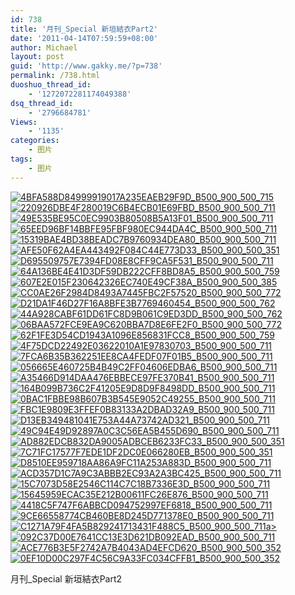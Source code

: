 ```yaml
---
id: 738
title: '月刊_Special 新垣結衣Part2'
date: '2011-04-14T07:59:59+08:00'
author: Michael
layout: post
guid: 'http://www.gakky.me/?p=738'
permalink: /738.html
duoshuo_thread_id:
    - '1272072281174049388'
dsq_thread_id:
    - '2796684781'
Views:
    - '1135'
categories:
    - 图片
tags:
    - 图片
---
```


[![4BFA588D84999919017A235EAEB29F9D_B500_900_500_715](http://www.yui-aragaki.org/wp-content/uploads/img/4BFA588D84999919017A235EAEB29F9D_B500_900_500_715.jpeg)](http://www.yui-aragaki.org/wp-content/uploads/img/4BFA588D84999919017A235EAEB29F9D_B1280_1280_811_1160.jpeg) [![220926DBE4F280019C6B4ECB01E69FBD_B500_900_500_711](http://www.yui-aragaki.org/wp-content/uploads/img/220926DBE4F280019C6B4ECB01E69FBD_B500_900_500_711.jpeg)](http://www.yui-aragaki.org/wp-content/uploads/img/220926DBE4F280019C6B4ECB01E69FBD_B1280_1280_815_1160.jpeg) [![49E535BE95C0EC9903B80508B5A13F01_B500_900_500_711](http://www.yui-aragaki.org/wp-content/uploads/img/49E535BE95C0EC9903B80508B5A13F01_B500_900_500_711.jpeg)](http://www.yui-aragaki.org/wp-content/uploads/img/49E535BE95C0EC9903B80508B5A13F01_B1280_1280_815_1160.jpeg) [![65EED96BF14BBFE95FBF980EC944DA4C_B500_900_500_711](http://www.yui-aragaki.org/wp-content/uploads/img/65EED96BF14BBFE95FBF980EC944DA4C_B500_900_500_711.jpeg)](http://www.yui-aragaki.org/wp-content/uploads/img/65EED96BF14BBFE95FBF980EC944DA4C_B1280_1280_815_1160.jpeg) [![15319BAE4BD38BEADC7B9760934DEA80_B500_900_500_711](http://www.yui-aragaki.org/wp-content/uploads/img/15319BAE4BD38BEADC7B9760934DEA80_B500_900_500_711.jpeg)](http://www.yui-aragaki.org/wp-content/uploads/img/15319BAE4BD38BEADC7B9760934DEA80_B1280_1280_815_1160.jpeg) [![AFE50F62A4EA443492F084C44E773D33_B500_900_500_351](http://www.yui-aragaki.org/wp-content/uploads/img/AFE50F62A4EA443492F084C44E773D33_B500_900_500_351.jpeg)](http://www.yui-aragaki.org/wp-content/uploads/img/AFE50F62A4EA443492F084C44E773D33_B1280_1280_1280_900.jpeg) [![D695509757E7394FD08E8CFF9CA5F531_B500_900_500_711](http://www.yui-aragaki.org/wp-content/uploads/img/D695509757E7394FD08E8CFF9CA5F531_B500_900_500_711.jpeg)](http://www.yui-aragaki.org/wp-content/uploads/img/D695509757E7394FD08E8CFF9CA5F531_B1280_1280_815_1160.jpeg) [![64A136BE4E41D3DF59DB222CFF8BD8A5_B500_900_500_759](http://www.yui-aragaki.org/wp-content/uploads/img/64A136BE4E41D3DF59DB222CFF8BD8A5_B500_900_500_759.jpeg)](http://www.yui-aragaki.org/wp-content/uploads/img/64A136BE4E41D3DF59DB222CFF8BD8A5_B1280_1280_764_1160.jpeg) [![607E2E015F230642326EC740E49CF38A_B500_900_500_385](http://www.yui-aragaki.org/wp-content/uploads/img/607E2E015F230642326EC740E49CF38A_B500_900_500_385.jpeg)](http://www.yui-aragaki.org/wp-content/uploads/img/607E2E015F230642326EC740E49CF38A_B1280_1280_1280_986.jpeg) [![CC0AE26F2984D8493A7445FBC2F57520_B500_900_500_772](http://www.yui-aragaki.org/wp-content/uploads/img/CC0AE26F2984D8493A7445FBC2F57520_B500_900_500_772.jpeg)](http://www.yui-aragaki.org/wp-content/uploads/img/CC0AE26F2984D8493A7445FBC2F57520_B1280_1280_751_1160.jpeg) [![D21DA1F46D27F16A8BFE3B7769460454_B500_900_500_762](http://www.yui-aragaki.org/wp-content/uploads/img/D21DA1F46D27F16A8BFE3B7769460454_B500_900_500_762.jpeg)](http://www.yui-aragaki.org/wp-content/uploads/img/D21DA1F46D27F16A8BFE3B7769460454_B1280_1280_761_1160.jpeg) [![44A928CABF61DD61FC8D9B061C9ED3DD_B500_900_500_762](http://www.yui-aragaki.org/wp-content/uploads/img/44A928CABF61DD61FC8D9B061C9ED3DD_B500_900_500_762.jpeg)](http://www.yui-aragaki.org/wp-content/uploads/img/44A928CABF61DD61FC8D9B061C9ED3DD_B1280_1280_761_1160.jpeg) [![06BAA572FCE9EA9C620BBA7D8E6FE2F0_B500_900_500_772](http://www.yui-aragaki.org/wp-content/uploads/img/06BAA572FCE9EA9C620BBA7D8E6FE2F0_B500_900_500_772.jpeg)](http://www.yui-aragaki.org/wp-content/uploads/img/06BAA572FCE9EA9C620BBA7D8E6FE2F0_B1280_1280_751_1160.jpeg) [![62F1FE3D54CD1943A1096E856831FCC8_B500_900_500_759](http://www.yui-aragaki.org/wp-content/uploads/img/62F1FE3D54CD1943A1096E856831FCC8_B500_900_500_759.jpeg)](http://www.yui-aragaki.org/wp-content/uploads/img/62F1FE3D54CD1943A1096E856831FCC8_B1280_1280_764_1160.jpeg) [![4F75DCD22492E03622010A1E97830703_B500_900_500_711](http://www.yui-aragaki.org/wp-content/uploads/img/4F75DCD22492E03622010A1E97830703_B500_900_500_711.jpeg)](http://www.yui-aragaki.org/wp-content/uploads/img/4F75DCD22492E03622010A1E97830703_B1280_1280_815_1160.jpeg) [![7FCA6B35B362251EE8CA4FEDF07F01B5_B500_900_500_711](http://www.yui-aragaki.org/wp-content/uploads/img/7FCA6B35B362251EE8CA4FEDF07F01B5_B500_900_500_711.jpeg)](http://www.yui-aragaki.org/wp-content/uploads/img/7FCA6B35B362251EE8CA4FEDF07F01B5_B1280_1280_815_1160.jpeg) [![056665E460725B4B49C2FF04606EDBA6_B500_900_500_711](http://www.yui-aragaki.org/wp-content/uploads/img/056665E460725B4B49C2FF04606EDBA6_B500_900_500_711.jpeg)](http://www.yui-aragaki.org/wp-content/uploads/img/056665E460725B4B49C2FF04606EDBA6_B1280_1280_815_1160.jpeg) [![A35466D914DAA476EBBECE97FE370B41_B500_900_500_711](http://www.yui-aragaki.org/wp-content/uploads/img/A35466D914DAA476EBBECE97FE370B41_B500_900_500_711.jpeg)](http://www.yui-aragaki.org/wp-content/uploads/img/A35466D914DAA476EBBECE97FE370B41_B1280_1280_815_1160.jpeg) [![164B099B736C2F41205E9D8D9F8498DD_B500_900_500_711](http://www.yui-aragaki.org/wp-content/uploads/img/164B099B736C2F41205E9D8D9F8498DD_B500_900_500_711.jpeg)](http://www.yui-aragaki.org/wp-content/uploads/img/164B099B736C2F41205E9D8D9F8498DD_B1280_1280_815_1160.jpeg) [![0BAC1FBBE98B607B3B545E9052C49255_B500_900_500_711](http://www.yui-aragaki.org/wp-content/uploads/img/0BAC1FBBE98B607B3B545E9052C49255_B500_900_500_711.jpeg)](http://www.yui-aragaki.org/wp-content/uploads/img/0BAC1FBBE98B607B3B545E9052C49255_B1280_1280_815_1160.jpeg) [![FBC1E9809E3FFEF0B83133A2DBAD32A9_B500_900_500_711](http://www.yui-aragaki.org/wp-content/uploads/img/FBC1E9809E3FFEF0B83133A2DBAD32A9_B500_900_500_711.jpeg)](http://www.yui-aragaki.org/wp-content/uploads/img/FBC1E9809E3FFEF0B83133A2DBAD32A9_B1280_1280_815_1160.jpeg) [![D13EB349481041E753A44A73742AD321_B500_900_500_711](http://www.yui-aragaki.org/wp-content/uploads/img/D13EB349481041E753A44A73742AD321_B500_900_500_711.jpeg)](http://www.yui-aragaki.org/wp-content/uploads/img/D13EB349481041E753A44A73742AD321_B1280_1280_815_1160.jpeg) [![49C94E49D92897A0C3C56EA5B455D690_B500_900_500_711](http://www.yui-aragaki.org/wp-content/uploads/img/49C94E49D92897A0C3C56EA5B455D690_B500_900_500_711.jpeg)](http://www.yui-aragaki.org/wp-content/uploads/img/49C94E49D92897A0C3C56EA5B455D690_B1280_1280_815_1160.jpeg) [![AD882EDCB832DA9005ADBCEB6233FC33_B500_900_500_351](http://www.yui-aragaki.org/wp-content/uploads/img/AD882EDCB832DA9005ADBCEB6233FC33_B500_900_500_351.jpeg)](http://www.yui-aragaki.org/wp-content/uploads/img/AD882EDCB832DA9005ADBCEB6233FC33_B1280_1280_1280_900.jpeg) [![7C71FC17577F7EDE1DF2DC0E066280EB_B500_900_500_351](http://www.yui-aragaki.org/wp-content/uploads/img/7C71FC17577F7EDE1DF2DC0E066280EB_B500_900_500_351.jpeg)](http://www.yui-aragaki.org/wp-content/uploads/img/7C71FC17577F7EDE1DF2DC0E066280EB_B1280_1280_1280_900.jpeg) [![D8510EE959718AA86A9FC11A253A883D_B500_900_500_711](http://www.yui-aragaki.org/wp-content/uploads/img/D8510EE959718AA86A9FC11A253A883D_B500_900_500_711.jpeg)](http://www.yui-aragaki.org/wp-content/uploads/img/D8510EE959718AA86A9FC11A253A883D_B1280_1280_815_1160.jpeg) [![ACD357D1C7A9C3ABBB2EC93A2A3BC425_B500_900_500_711](http://www.yui-aragaki.org/wp-content/uploads/img/ACD357D1C7A9C3ABBB2EC93A2A3BC425_B500_900_500_711.jpeg)](http://www.yui-aragaki.org/wp-content/uploads/img/ACD357D1C7A9C3ABBB2EC93A2A3BC425_B1280_1280_815_1160.jpeg) [![15C7073D58E2546C114C7C18B7336E3D_B500_900_500_711](http://www.yui-aragaki.org/wp-content/uploads/img/15C7073D58E2546C114C7C18B7336E3D_B500_900_500_711.jpeg)](http://www.yui-aragaki.org/wp-content/uploads/img/15C7073D58E2546C114C7C18B7336E3D_B1280_1280_815_1160.jpeg) [![15645959ECAC35E212B00611FC26E876_B500_900_500_711](http://www.yui-aragaki.org/wp-content/uploads/img/15645959ECAC35E212B00611FC26E876_B500_900_500_711.jpeg)](http://www.yui-aragaki.org/wp-content/uploads/img/15645959ECAC35E212B00611FC26E876_B1280_1280_815_1160.jpeg) [![4418C5F747F6ABBCD094752997EF6818_B500_900_500_711](http://www.yui-aragaki.org/wp-content/uploads/img/4418C5F747F6ABBCD094752997EF6818_B500_900_500_711.jpeg)](http://www.yui-aragaki.org/wp-content/uploads/img/4418C5F747F6ABBCD094752997EF6818_B1280_1280_815_1160.jpeg) [![9CE66558774CB460BE8D245D771378E0_B500_900_500_711](http://www.yui-aragaki.org/wp-content/uploads/img/9CE66558774CB460BE8D245D771378E0_B500_900_500_711.jpeg)](http://www.yui-aragaki.org/wp-content/uploads/img/9CE66558774CB460BE8D245D771378E0_B1280_1280_815_1160.jpeg) [![C1271A79F4FA5B829241713431F488C5_B500_900_500_711](http://www.yui-aragaki.org/wp-content/uploads/img/C1271A79F4FA5B829241713431F488C5_B500_900_500_711.jpeg)a&gt; ](http://www.yui-aragaki.org/wp-content/uploads/img/C1271A79F4FA5B829241713431F488C5_B1280_1280_815_1160.jpeg)[![092C37D00E7641CC13E3D621DB092EAD_B500_900_500_711](http://www.yui-aragaki.org/wp-content/uploads/img/092C37D00E7641CC13E3D621DB092EAD_B500_900_500_711.jpeg)](http://www.yui-aragaki.org/wp-content/uploads/img/092C37D00E7641CC13E3D621DB092EAD_B1280_1280_815_1160.jpeg) [![ACE776B3E5F2742A7B4043AD4EFCD620_B500_900_500_352](http://www.yui-aragaki.org/wp-content/uploads/img/ACE776B3E5F2742A7B4043AD4EFCD620_B500_900_500_352.jpeg)](http://www.yui-aragaki.org/wp-content/uploads/img/ACE776B3E5F2742A7B4043AD4EFCD620_B1280_1280_1280_903.jpeg) [![0EF10D00C297F4C56C9A33FC034CFFB1_B500_900_500_352](http://www.yui-aragaki.org/wp-content/uploads/img/0EF10D00C297F4C56C9A33FC034CFFB1_B500_900_500_352.jpeg)](http://www.yui-aragaki.org/wp-content/uploads/img/0EF10D00C297F4C56C9A33FC034CFFB1_B1280_1280_1280_903.jpeg)

月刊\_Special 新垣結衣Part2